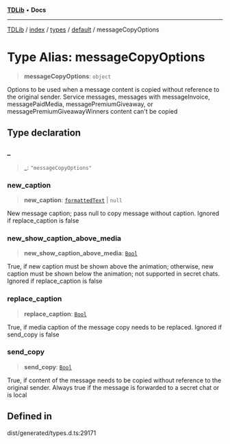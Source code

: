 [**TDLib**](../../../../../../README.md) • **Docs**

***

[TDLib](../../../../../../modules.md) / [index](../../../../../README.md) / [types](../../../README.md) / [default](../README.md) / messageCopyOptions

# Type Alias: messageCopyOptions

> **messageCopyOptions**: `object`

Options to be used when a message content is copied without reference to the original sender. Service messages, messages with messageInvoice, messagePaidMedia, messagePremiumGiveaway, or messagePremiumGiveawayWinners content can't be copied

## Type declaration

### \_

> **\_**: `"messageCopyOptions"`

### new\_caption

> **new\_caption**: [`formattedText`](formattedText-1.md) \| `null`

New message caption; pass null to copy message without caption. Ignored if replace_caption is false

### new\_show\_caption\_above\_media

> **new\_show\_caption\_above\_media**: [`Bool`](Bool.md)

True, if new caption must be shown above the animation; otherwise, new caption must be shown below the animation; not supported in secret chats. Ignored if replace_caption is false

### replace\_caption

> **replace\_caption**: [`Bool`](Bool.md)

True, if media caption of the message copy needs to be replaced. Ignored if send_copy is false

### send\_copy

> **send\_copy**: [`Bool`](Bool.md)

True, if content of the message needs to be copied without reference to the original sender. Always true if the message is forwarded to a secret chat or is local

## Defined in

dist/generated/types.d.ts:29171
